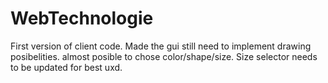 # WebTechnologie

First version of client code.
Made the gui still need to implement drawing posibelities.
almost posible to chose color/shape/size.
Size selector needs to be updated for best uxd.

